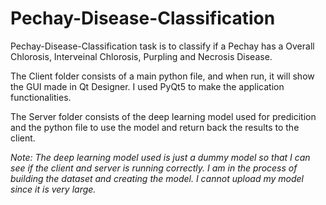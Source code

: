 # Pechay-Disease-Classification
Pechay-Disease-Classification task is to classify if a Pechay has a Overall Chlorosis, Interveinal Chlorosis, Purpling and Necrosis Disease. 

The Client folder consists of a main python file, and when run, it will show the GUI made in Qt Designer. I used PyQt5 to make the application functionalities. 

The Server folder consists of the deep learning model used for predicition and the python file to use the model and return back the results to the client.

*Note: The deep learning model used is just a dummy model so that I can see if the client and server is running correctly. I am in the process of building the dataset and creating the model. I cannot upload my model since it is very large.*
